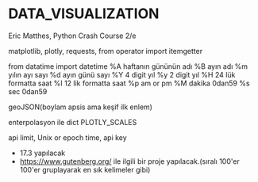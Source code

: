 # DATA_VISUALIZATION
Eric Matthes, Python Crash Course 2/e


matplotlib, plotly, requests, from operator import itemgetter

from datatime import datetime
%A haftanın gününün adı
%B ayın adı
%m yılın ayı sayı
%d ayın günü sayı
%Y 4 digit yıl
%y 2 digit yıl
%H 24 lük formatta saat
%I 12 lik formatta saat
%p am or pm
%M dakika 0dan59
%s sec 0dan59

geoJSON(boylam apsis ama keşif ilk enlem)

enterpolasyon ile dict PLOTLY_SCALES

api limit, Unix or epoch time, api key

- 17.3 yapılacak
- https://www.gutenberg.org/ ile ilgili bir proje yapılacak.(sıralı 100'er 100'er
    gruplayarak en sık kelimeler gibi)

